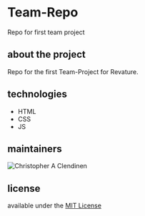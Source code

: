 # Team-Repo
Repo for first team project

## about the project
Repo for the first Team-Project for Revature.

## technologies

+ HTML
+ CSS
+ JS

## maintainers

![Christopher A Clendinen](https://avatars1.githubusercontent.com/u/45204662?s=64&v=4)


## license

available under the [MIT License](https://github.com/ChrisAClen/Team-Repo/blob/master/LICENSE)
